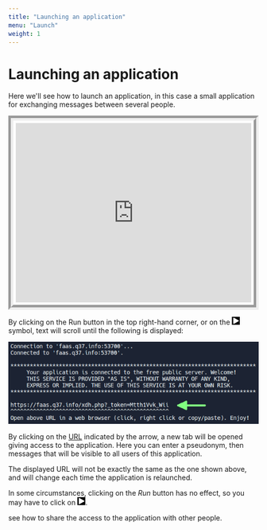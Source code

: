 ```yaml
---
title: "Launching an application"
menu: "Launch"
weight: 1
---
```


# Launching an application

Here we'll see how to launch an application, in this case a small application for exchanging messages between several people.

<div style="display: flex;">
<iframe style="margin: auto; border: groove 10px; padding: 5px;" src="https://replit.com/@Zelbinium/Messages?embed=true" width="500" height="360"></iframe>
</div>

By clicking on the Run button in the top right-hand corner, or on the <svg preserveAspectRatio="xMidYMin" width="16" height="16" viewBox="0 0 24 24" fill="white" style="background-color: black;"><path d="M20.5929 10.9105C21.4425 11.3884 21.4425 12.6116 20.5929 13.0895L6.11279 21.2345C5.27954 21.7033 4.24997 21.1011 4.24997 20.1451L4.24997 3.85492C4.24997 2.89889 5.27954 2.29675 6.11279 2.76545L20.5929 10.9105Z"/></svg> symbol, text will scroll until the following is displayed:


![](LaunchURLToClick.png)


By clicking on the [URL](https://en.wikipedia.org/wiki/URL) indicated by the arrow, a new tab will be opened giving access to the application. Here you can enter a pseudonym, then messages that will be visible to all users of this application.

The displayed URL will not be exactly the same as the one shown above, and will change each time the application is relaunched.

In some circumstances, clicking on the *Run* button has no effect, so you may have to click on <svg preserveAspectRatio="xMidYMin" width="16" height="16" viewBox="0 0 24 24" fill="white" style="background-color: black;"><path d="M20.5929 10.9105C21.4425 11.3884 21.4425 12.6116 20.5929 13.0895L6.11279 21.2345C5.27954 21.7033 4.24997 21.1011 4.24997 20.1451L4.24997 3.85492C4.24997 2.89889 5.27954 2.29675 6.11279 2.76545L20.5929 10.9105Z"/></svg>.

see how to share the access to the application with other people.


